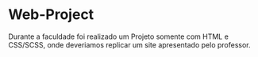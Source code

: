 # Web-Project

Durante a faculdade foi realizado um Projeto somente com HTML e CSS/SCSS, onde deveriamos replicar um site apresentado pelo professor.
